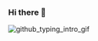 ### Hi there 👋

![github_typing_intro_gif](https://github.com/psimps21/psimps21/assets/49768567/3af8818c-6c42-4a87-b22a-cc0b03ea6706)

<!--
**psimps21/psimps21** is a ✨ _special_ ✨ repository because its `README.md` (this file) appears on your GitHub profile.

Here are some ideas to get you started:

- 🔭 I’m currently working on ...
- 🌱 I’m currently learning ...
- 👯 I’m looking to collaborate on ...
- 🤔 I’m looking for help with ...
- 💬 Ask me about ...
- 📫 How to reach me: ...
- 😄 Pronouns: ...
- ⚡ Fun fact: ...
-->
